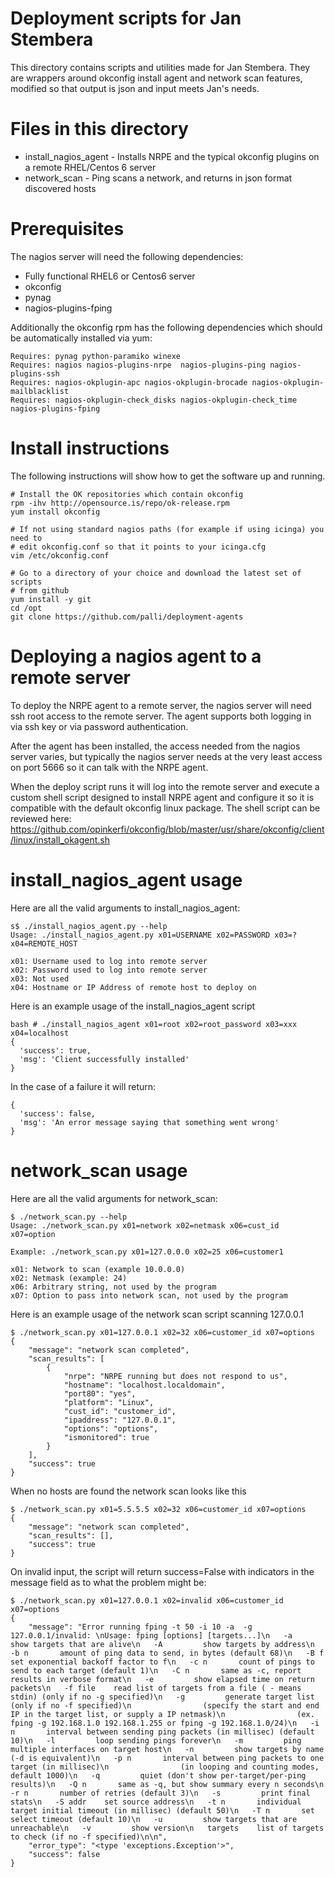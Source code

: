 Deployment scripts for Jan Stembera
===================================

This directory contains scripts and utilities made for Jan Stembera. They are wrappers around okconfig install agent
and network scan features, modified so that output is json and input meets Jan's needs.

Files in this directory
=======================

* install_nagios_agent  - Installs NRPE and the typical okconfig plugins on a remote RHEL/Centos 6 server
* network_scan          - Ping scans a network, and returns in json format discovered hosts


Prerequisites
=============

The nagios server will need the following dependencies:

* Fully functional RHEL6 or Centos6 server
* okconfig
* pynag
* nagios-plugins-fping


Additionally the okconfig rpm has the following dependencies which should be automatically installed
via yum:
```
Requires: pynag python-paramiko winexe
Requires: nagios nagios-plugins-nrpe  nagios-plugins-ping nagios-plugins-ssh
Requires: nagios-okplugin-apc nagios-okplugin-brocade nagios-okplugin-mailblacklist
Requires: nagios-okplugin-check_disks nagios-okplugin-check_time nagios-plugins-fping
```

Install instructions
====================

The following instructions will show how to get the software up and running.

```
# Install the OK repositories which contain okconfig
rpm -ihv http://opensource.is/repo/ok-release.rpm
yum install okconfig

# If not using standard nagios paths (for example if using icinga) you need to
# edit okconfig.conf so that it points to your icinga.cfg
vim /etc/okconfig.conf

# Go to a directory of your choice and download the latest set of scripts
# from github
yum install -y git
cd /opt
git clone https://github.com/palli/deployment-agents
```

Deploying a nagios agent to a remote server
===========================================
To deploy the NRPE agent to a remote server, the nagios server will need ssh root access to the remote server. The
agent supports both logging in via ssh key or via password authentication.

After the agent has been installed, the access needed from the nagios server varies, but typically the nagios server needs
at the very least access on port 5666 so it can talk with the NRPE agent.

When the deploy script runs it will log into the remote server and execute a custom shell script designed to install NRPE
agent and configure it so it is compatible with the default okconfig linux package. The shell script can be reviewed here:
https://github.com/opinkerfi/okconfig/blob/master/usr/share/okconfig/client/linux/install_okagent.sh

install_nagios_agent usage
==========================
Here are all the valid arguments to install_nagios_agent:

```
s$ ./install_nagios_agent.py --help
Usage: ./install_nagios_agent.py x01=USERNAME x02=PASSWORD x03=? x04=REMOTE_HOST

x01: Username used to log into remote server
x02: Password used to log into remote server
x03: Not used
x04: Hostname or IP Address of remote host to deploy on
```

Here is an example usage of the install_nagios_agent script

```
bash # ./install_nagios_agent x01=root x02=root_password x03=xxx x04=localhost
{
  'success': true,
  'msg': 'Client successfully installed'
}
```

In the case of a failure it will return:
```
{
  'success': false,
  'msg': 'An error message saying that something went wrong'
}
```

network_scan usage
==================

Here are all the valid arguments for network_scan:
```
$ ./network_scan.py --help
Usage: ./network_scan.py x01=network x02=netmask x06=cust_id x07=option

Example: ./network_scan.py x01=127.0.0.0 x02=25 x06=customer1

x01: Network to scan (example 10.0.0.0)
x02: Netmask (example: 24)
x06: Arbitrary string, not used by the program
x07: Option to pass into network scan, not used by the program
```

Here is an example usage of the network scan script scanning 127.0.0.1

```
$ ./network_scan.py x01=127.0.0.1 x02=32 x06=customer_id x07=options
{
    "message": "network scan completed",
    "scan_results": [
        {
            "nrpe": "NRPE running but does not respond to us",
            "hostname": "localhost.localdomain",
            "port80": "yes",
            "platform": "Linux",
            "cust_id": "customer_id",
            "ipaddress": "127.0.0.1",
            "options": "options",
            "ismonitored": true
        }
    ],
    "success": true
}
```

When no hosts are found the network scan looks like this
```
$ ./network_scan.py x01=5.5.5.5 x02=32 x06=customer_id x07=options
{
    "message": "network scan completed",
    "scan_results": [],
    "success": true
}
```

On invalid input, the script will return success=False with indicators in the message field as to what the problem might be:

```
$ ./network_scan.py x01=127.0.0.1 x02=invalid x06=customer_id x07=options
{
    "message": "Error running fping -t 50 -i 10 -a  -g 127.0.0.1/invalid: \nUsage: fping [options] [targets...]\n   -a         show targets that are alive\n   -A         show targets by address\n   -b n       amount of ping data to send, in bytes (default 68)\n   -B f       set exponential backoff factor to f\n   -c n       count of pings to send to each target (default 1)\n   -C n       same as -c, report results in verbose format\n   -e         show elapsed time on return packets\n   -f file    read list of targets from a file ( - means stdin) (only if no -g specified)\n   -g         generate target list (only if no -f specified)\n                (specify the start and end IP in the target list, or supply a IP netmask)\n                (ex. fping -g 192.168.1.0 192.168.1.255 or fping -g 192.168.1.0/24)\n   -i n       interval between sending ping packets (in millisec) (default 10)\n   -l         loop sending pings forever\n   -m         ping multiple interfaces on target host\n   -n         show targets by name (-d is equivalent)\n   -p n       interval between ping packets to one target (in millisec)\n                (in looping and counting modes, default 1000)\n   -q         quiet (don't show per-target/per-ping results)\n   -Q n       same as -q, but show summary every n seconds\n   -r n       number of retries (default 3)\n   -s         print final stats\n   -S addr    set source address\n   -t n       individual target initial timeout (in millisec) (default 50)\n   -T n       set select timeout (default 10)\n   -u         show targets that are unreachable\n   -v         show version\n   targets    list of targets to check (if no -f specified)\n\n",
    "error_type": "<type 'exceptions.Exception'>",
    "success": false
}

```
